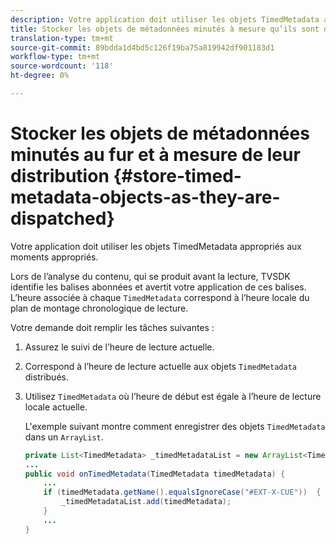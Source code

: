 ```yaml
---
description: Votre application doit utiliser les objets TimedMetadata appropriés aux moments appropriés.
title: Stocker les objets de métadonnées minutés à mesure qu’ils sont distribués
translation-type: tm+mt
source-git-commit: 89bdda1d4bd5c126f19ba75a819942df901183d1
workflow-type: tm+mt
source-wordcount: '118'
ht-degree: 0%

---
```



# Stocker les objets de métadonnées minutés au fur et à mesure de leur distribution {#store-timed-metadata-objects-as-they-are-dispatched}

Votre application doit utiliser les objets TimedMetadata appropriés aux moments appropriés.

Lors de l’analyse du contenu, qui se produit avant la lecture, TVSDK identifie les balises abonnées et avertit votre application de ces balises. L’heure associée à chaque `TimedMetadata` correspond à l’heure locale du plan de montage chronologique de lecture.

Votre demande doit remplir les tâches suivantes :

1. Assurez le suivi de l’heure de lecture actuelle.
1. Correspond à l’heure de lecture actuelle aux objets `TimedMetadata` distribués.

1. Utilisez `TimedMetadata` où l’heure de début est égale à l’heure de lecture locale actuelle.

   L&#39;exemple suivant montre comment enregistrer des objets `TimedMetadata` dans un `ArrayList`.

   ```java
   private List<TimedMetadata> _timedMetadataList = new ArrayList<TimedMetadata>(); 
   ... 
   public void onTimedMetadata(TimedMetadata timedMetadata) { 
       ... 
       if (timedMetadata.getName().equalsIgnoreCase("#EXT-X-CUE"))  { 
           _timedMetadataList.add(timedMetadata); 
       } 
       ... 
   }
   ```

